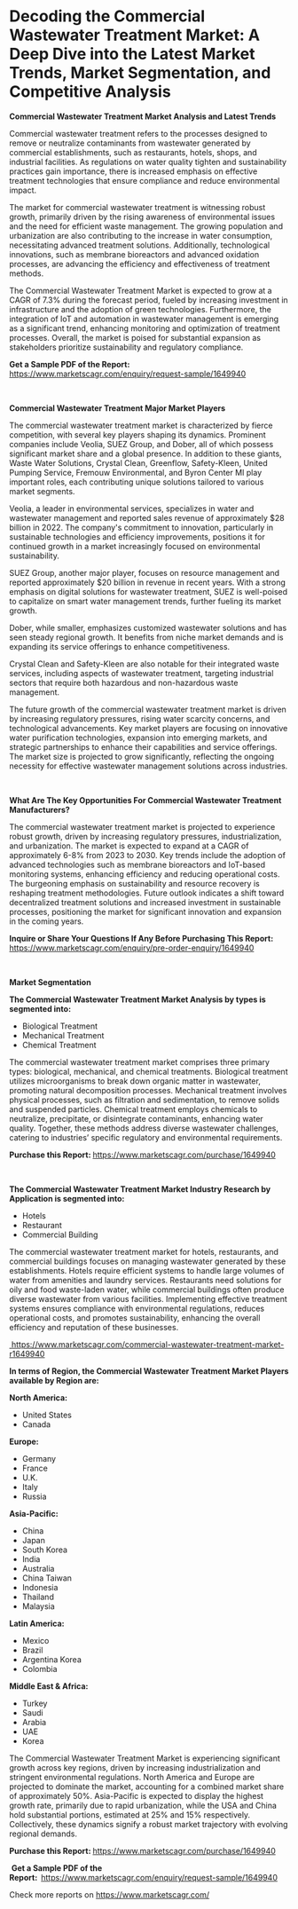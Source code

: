 <p><h1>Decoding the Commercial Wastewater Treatment Market: A Deep Dive into the Latest Market Trends, Market Segmentation, and Competitive Analysis</h1></p><p><strong>Commercial Wastewater Treatment Market Analysis and Latest Trends</strong></p>
<p><p>Commercial wastewater treatment refers to the processes designed to remove or neutralize contaminants from wastewater generated by commercial establishments, such as restaurants, hotels, shops, and industrial facilities. As regulations on water quality tighten and sustainability practices gain importance, there is increased emphasis on effective treatment technologies that ensure compliance and reduce environmental impact. </p><p>The market for commercial wastewater treatment is witnessing robust growth, primarily driven by the rising awareness of environmental issues and the need for efficient waste management. The growing population and urbanization are also contributing to the increase in water consumption, necessitating advanced treatment solutions. Additionally, technological innovations, such as membrane bioreactors and advanced oxidation processes, are advancing the efficiency and effectiveness of treatment methods.</p><p>The Commercial Wastewater Treatment Market is expected to grow at a CAGR of 7.3% during the forecast period, fueled by increasing investment in infrastructure and the adoption of green technologies. Furthermore, the integration of IoT and automation in wastewater management is emerging as a significant trend, enhancing monitoring and optimization of treatment processes. Overall, the market is poised for substantial expansion as stakeholders prioritize sustainability and regulatory compliance.</p></p>
<p><strong>Get a Sample PDF of the Report:&nbsp;</strong> <a href="https://www.marketscagr.com/enquiry/request-sample/1649940?utm_campaign=3099&utm_medium=2&utm_source=Github&utm_content=ia&utm_term=09032025&utm_id=commercial-wastewater-treatment">https://www.marketscagr.com/enquiry/request-sample/1649940</a></p>
<p>&nbsp;</p>
<p><strong>Commercial Wastewater Treatment Major Market Players</strong></p>
<p><p>The commercial wastewater treatment market is characterized by fierce competition, with several key players shaping its dynamics. Prominent companies include Veolia, SUEZ Group, and Dober, all of which possess significant market share and a global presence. In addition to these giants, Waste Water Solutions, Crystal Clean, Greenflow, Safety-Kleen, United Pumping Service, Fremouw Environmental, and Byron Center MI play important roles, each contributing unique solutions tailored to various market segments.</p><p>Veolia, a leader in environmental services, specializes in water and wastewater management and reported sales revenue of approximately $28 billion in 2022. The company's commitment to innovation, particularly in sustainable technologies and efficiency improvements, positions it for continued growth in a market increasingly focused on environmental sustainability.</p><p>SUEZ Group, another major player, focuses on resource management and reported approximately $20 billion in revenue in recent years. With a strong emphasis on digital solutions for wastewater treatment, SUEZ is well-poised to capitalize on smart water management trends, further fueling its market growth.</p><p>Dober, while smaller, emphasizes customized wastewater solutions and has seen steady regional growth. It benefits from niche market demands and is expanding its service offerings to enhance competitiveness.</p><p>Crystal Clean and Safety-Kleen are also notable for their integrated waste services, including aspects of wastewater treatment, targeting industrial sectors that require both hazardous and non-hazardous waste management.</p><p>The future growth of the commercial wastewater treatment market is driven by increasing regulatory pressures, rising water scarcity concerns, and technological advancements. Key market players are focusing on innovative water purification technologies, expansion into emerging markets, and strategic partnerships to enhance their capabilities and service offerings. The market size is projected to grow significantly, reflecting the ongoing necessity for effective wastewater management solutions across industries.</p></p>
<p>&nbsp;</p>
<p><strong>What Are The Key Opportunities For Commercial Wastewater Treatment Manufacturers?</strong></p>
<p><p>The commercial wastewater treatment market is projected to experience robust growth, driven by increasing regulatory pressures, industrialization, and urbanization. The market is expected to expand at a CAGR of approximately 6-8% from 2023 to 2030. Key trends include the adoption of advanced technologies such as membrane bioreactors and IoT-based monitoring systems, enhancing efficiency and reducing operational costs. The burgeoning emphasis on sustainability and resource recovery is reshaping treatment methodologies. Future outlook indicates a shift toward decentralized treatment solutions and increased investment in sustainable processes, positioning the market for significant innovation and expansion in the coming years.</p></p>
<p><strong>Inquire or Share Your Questions If Any Before Purchasing This Report:</strong> <a href="https://www.marketscagr.com/enquiry/pre-order-enquiry/1649940?utm_campaign=3099&utm_medium=2&utm_source=Github&utm_content=ia&utm_term=09032025&utm_id=commercial-wastewater-treatment">https://www.marketscagr.com/enquiry/pre-order-enquiry/1649940</a></p>
<p>&nbsp;</p>
<p><strong>Market Segmentation</strong></p>
<p><strong>The Commercial Wastewater Treatment Market Analysis by types is segmented into:</strong></p>
<p><ul><li>Biological Treatment</li><li>Mechanical Treatment</li><li>Chemical Treatment</li></ul></p>
<p><p>The commercial wastewater treatment market comprises three primary types: biological, mechanical, and chemical treatments. Biological treatment utilizes microorganisms to break down organic matter in wastewater, promoting natural decomposition processes. Mechanical treatment involves physical processes, such as filtration and sedimentation, to remove solids and suspended particles. Chemical treatment employs chemicals to neutralize, precipitate, or disintegrate contaminants, enhancing water quality. Together, these methods address diverse wastewater challenges, catering to industries’ specific regulatory and environmental requirements.</p></p>
<p><strong>Purchase this Report:&nbsp;</strong><a href="https://www.marketscagr.com/purchase/1649940?utm_campaign=3099&utm_medium=2&utm_source=Github&utm_content=ia&utm_term=09032025&utm_id=commercial-wastewater-treatment">https://www.marketscagr.com/purchase/1649940</a></p>
<p>&nbsp;</p>
<p><strong>The Commercial Wastewater Treatment Market Industry Research by Application is segmented into:</strong></p>
<p><ul><li>Hotels</li><li>Restaurant</li><li>Commercial Building</li></ul></p>
<p><p>The commercial wastewater treatment market for hotels, restaurants, and commercial buildings focuses on managing wastewater generated by these establishments. Hotels require efficient systems to handle large volumes of water from amenities and laundry services. Restaurants need solutions for oily and food waste-laden water, while commercial buildings often produce diverse wastewater from various facilities. Implementing effective treatment systems ensures compliance with environmental regulations, reduces operational costs, and promotes sustainability, enhancing the overall efficiency and reputation of these businesses.</p></p>
<p><a href="https://www.marketscagr.com/commercial-wastewater-treatment-market-r1649940?utm_campaign=3099&utm_medium=2&utm_source=Github&utm_content=ia&utm_term=09032025&utm_id=commercial-wastewater-treatment">&nbsp;https://www.marketscagr.com/commercial-wastewater-treatment-market-r1649940</a></p>
<p><strong>In terms of Region, the Commercial Wastewater Treatment Market Players available by Region are:</strong></p>
<p>
    <p> <strong> North America: </strong>
        <ul>
            <li>United States</li>
            <li>Canada</li>
        </ul>
        </p> 
    <p> <strong> Europe: </strong>
        <ul>
            <li>Germany</li>
            <li>France</li>
            <li>U.K.</li>
            <li>Italy</li>
            <li>Russia</li>
        </ul>
        </p> 
    <p> <strong> Asia-Pacific: </strong>
        <ul>
            <li>China</li>
            <li>Japan</li>
            <li>South Korea</li>
            <li>India</li>
            <li>Australia</li>
            <li>China Taiwan</li>
            <li>Indonesia</li>
            <li>Thailand</li>
            <li>Malaysia</li>
        </ul>
        </p> 
    <p> <strong> Latin America: </strong>
        <ul>
            <li>Mexico</li>
            <li>Brazil</li>
            <li>Argentina Korea</li>
            <li>Colombia</li>
        </ul>
        </p> 
    <p> <strong> Middle East & Africa: </strong>
        <ul>
            <li>Turkey</li>
            <li>Saudi</li>
            <li>Arabia</li>
            <li>UAE</li>
            <li>Korea</li>
        </ul>
    </p>
    </p>
<p><p>The Commercial Wastewater Treatment Market is experiencing significant growth across key regions, driven by increasing industrialization and stringent environmental regulations. North America and Europe are projected to dominate the market, accounting for a combined market share of approximately 50%. Asia-Pacific is expected to display the highest growth rate, primarily due to rapid urbanization, while the USA and China hold substantial portions, estimated at 25% and 15% respectively. Collectively, these dynamics signify a robust market trajectory with evolving regional demands.</p></p>
<p><strong>Purchase this Report: </strong><a href="https://www.marketscagr.com/purchase/1649940?utm_campaign=3099&utm_medium=2&utm_source=Github&utm_content=ia&utm_term=09032025&utm_id=commercial-wastewater-treatment">https://www.marketscagr.com/purchase/1649940</a></p>
<p>&nbsp;<strong>Get a Sample PDF of the Report:&nbsp;&nbsp;</strong><a href="https://www.marketscagr.com/enquiry/request-sample/1649940?utm_campaign=3099&utm_medium=2&utm_source=Github&utm_content=ia&utm_term=09032025&utm_id=commercial-wastewater-treatment">https://www.marketscagr.com/enquiry/request-sample/1649940</a></p>
<p><strong></strong></p>
<p>Check more reports on <a href="https://www.marketscagr.com/?utm_campaign=3099&utm_medium=2&utm_source=Github&utm_content=ia&utm_term=09032025&utm_id=commercial-wastewater-treatment">https://www.marketscagr.com/</a></p>
